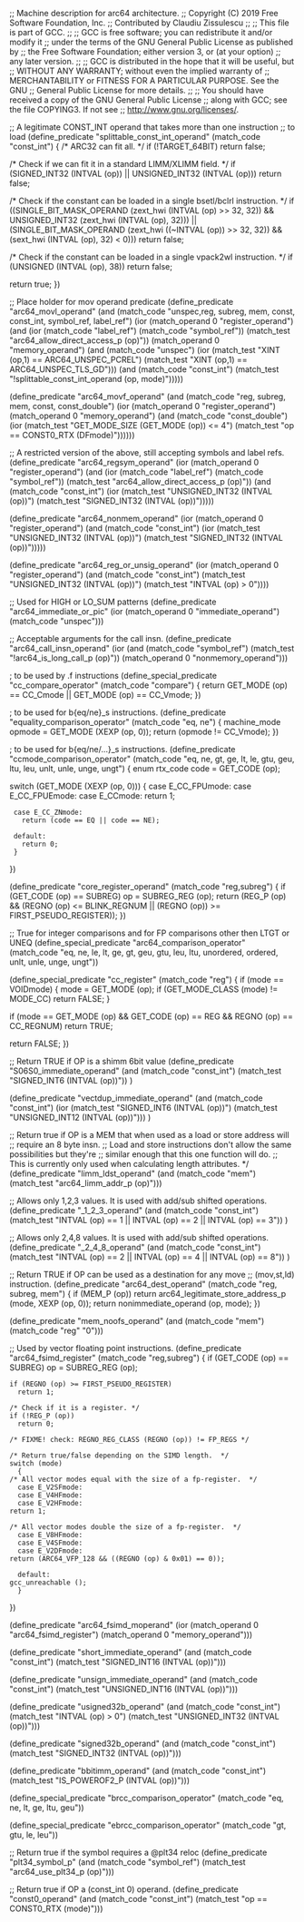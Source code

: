 ;; Machine description for arc64 architecture.
;; Copyright (C) 2019 Free Software Foundation, Inc.
;; Contributed by Claudiu Zissulescu
;;
;; This file is part of GCC.
;;
;; GCC is free software; you can redistribute it and/or modify it
;; under the terms of the GNU General Public License as published by
;; the Free Software Foundation; either version 3, or (at your option)
;; any later version.
;;
;; GCC is distributed in the hope that it will be useful, but
;; WITHOUT ANY WARRANTY; without even the implied warranty of
;; MERCHANTABILITY or FITNESS FOR A PARTICULAR PURPOSE.  See the GNU
;; General Public License for more details.
;;
;; You should have received a copy of the GNU General Public License
;; along with GCC; see the file COPYING3.  If not see
;; <http://www.gnu.org/licenses/>.

;; A legitimate CONST_INT operand that takes more than one instruction
;; to load
(define_predicate "splittable_const_int_operand"
  (match_code "const_int")
{
  /* ARC32 can fit all.  */
  if (!TARGET_64BIT)
    return false;

  /* Check if we can fit it in a standard LIMM/XLIMM field.  */
  if (SIGNED_INT32 (INTVAL (op)) || UNSIGNED_INT32 (INTVAL (op)))
    return false;

  /* Check if the constant can be loaded in a single bsetl/bclrl instruction.  */
  if ((SINGLE_BIT_MASK_OPERAND (zext_hwi (INTVAL (op) >> 32, 32))
       && UNSIGNED_INT32 (zext_hwi (INTVAL (op), 32)))
      || (SINGLE_BIT_MASK_OPERAND (zext_hwi ((~INTVAL (op)) >> 32, 32))
	  && (sext_hwi (INTVAL (op), 32) < 0)))
    return false;

  /* Check if the constant can be loaded in a single vpack2wl instruction.  */
  if (UNSIGNED (INTVAL (op), 38))
    return false;

  return true;
})

;; Place holder for mov operand predicate
(define_predicate "arc64_movl_operand"
  (and (match_code "unspec,reg, subreg, mem, const, const_int, symbol_ref, label_ref")
       (ior (match_operand 0 "register_operand")
	    (and (ior (match_code "label_ref")
		      (match_code "symbol_ref"))
		 (match_test "arc64_allow_direct_access_p (op)"))
	    (match_operand 0 "memory_operand")
	    (and (match_code "unspec")
		 (ior (match_test "XINT (op,1) == ARC64_UNSPEC_PCREL")
		      (match_test "XINT (op,1) == ARC64_UNSPEC_TLS_GD")))
	    (and (match_code "const_int")
		 (match_test "!splittable_const_int_operand (op, mode)")))))

(define_predicate "arc64_movf_operand"
  (and (match_code "reg, subreg, mem, const, const_double")
       (ior (match_operand 0 "register_operand")
	    (match_operand 0 "memory_operand")
	    (and (match_code "const_double")
		 (ior (match_test "GET_MODE_SIZE (GET_MODE (op)) <= 4")
		      (match_test "op == CONST0_RTX (DFmode)"))))))

;; A restricted version of the above, still accepting symbols and label refs.
(define_predicate "arc64_regsym_operand"
  (ior (match_operand 0 "register_operand")
       (and (ior (match_code "label_ref")
		 (match_code "symbol_ref"))
	    (match_test "arc64_allow_direct_access_p (op)"))
       (and (match_code "const_int")
	    (ior (match_test "UNSIGNED_INT32 (INTVAL (op))")
		 (match_test "SIGNED_INT32 (INTVAL (op))")))))

(define_predicate "arc64_nonmem_operand"
  (ior (match_operand 0 "register_operand")
       (and (match_code "const_int")
	    (ior (match_test "UNSIGNED_INT32 (INTVAL (op))")
		 (match_test "SIGNED_INT32 (INTVAL (op))")))))

(define_predicate "arc64_reg_or_unsig_operand"
  (ior (match_operand 0 "register_operand")
       (and (match_code "const_int")
	    (match_test "UNSIGNED_INT32 (INTVAL (op))")
	    (match_test "INTVAL (op) > 0"))))

;; Used for HIGH or LO_SUM patterns
(define_predicate "arc64_immediate_or_pic"
  (ior (match_operand 0 "immediate_operand")
       (match_code "unspec")))

;; Acceptable arguments for the call insn.
(define_predicate "arc64_call_insn_operand"
  (ior (and (match_code "symbol_ref")
	    (match_test "!arc64_is_long_call_p (op)"))
       (match_operand 0 "nonmemory_operand")))

; to be used by <op>.f instructions
(define_special_predicate "cc_compare_operator"
  (match_code "compare")
  {
   return GET_MODE (op) == CC_Cmode
	  || GET_MODE (op) == CC_Vmode;
  })

; to be used for b{eq/ne}_s instructions.
(define_predicate "equality_comparison_operator"
  (match_code "eq, ne")
  {
   machine_mode opmode = GET_MODE (XEXP (op, 0));
   return (opmode != CC_Vmode);
  })


; to be used for b{eq/ne/...}_s instructions.
(define_predicate "ccmode_comparison_operator"
  (match_code "eq, ne, gt, ge, lt, le, gtu, geu, ltu, leu,
	       unlt, unle, unge, ungt")
  {
   enum rtx_code code = GET_CODE (op);

   switch (GET_MODE (XEXP (op, 0)))
   {
     case E_CC_FPUmode:
     case E_CC_FPUEmode:
     case E_CCmode:
       return 1;

     case E_CC_ZNmode:
       return (code == EQ || code == NE);

     default:
       return 0;
     }
   })

(define_predicate "core_register_operand"
  (match_code "reg,subreg")
  {
   if (GET_CODE (op) == SUBREG)
     op = SUBREG_REG (op);
   return (REG_P (op)
	   && (REGNO (op) <= BLINK_REGNUM
	       || (REGNO (op)) >= FIRST_PSEUDO_REGISTER));
  })


;; True for integer comparisons and for FP comparisons other then LTGT or UNEQ
(define_special_predicate "arc64_comparison_operator"
  (match_code "eq, ne, le, lt, ge, gt, geu, gtu, leu, ltu, unordered,
	       ordered, unlt, unle, unge, ungt"))

(define_special_predicate "cc_register"
  (match_code "reg")
{
  if (mode == VOIDmode)
    {
      mode = GET_MODE (op);
      if (GET_MODE_CLASS (mode) != MODE_CC)
	return FALSE;
    }

  if (mode == GET_MODE (op) && GET_CODE (op) == REG && REGNO (op) == CC_REGNUM)
    return TRUE;

  return FALSE;
})

;; Return TRUE if OP is a shimm 6bit value
(define_predicate "S06S0_immediate_operand"
  (and (match_code "const_int")
       (match_test "SIGNED_INT6 (INTVAL (op))"))
)

(define_predicate "vectdup_immediate_operand"
  (and (match_code "const_int")
       (ior (match_test "SIGNED_INT6 (INTVAL (op))")
	    (match_test "UNSIGNED_INT12 (INTVAL (op))")))
)

;; Return true if OP is a MEM that when used as a load or store address will
;; require an 8 byte insn.
;; Load and store instructions don't allow the same possibilities but they're
;; similar enough that this one function will do.
;; This is currently only used when calculating length attributes.  */
(define_predicate "limm_ldst_operand"
  (and (match_code "mem")
       (match_test "arc64_limm_addr_p (op)")))

;; Allows only 1,2,3 values.  It is used with add/sub shifted operations.
(define_predicate "_1_2_3_operand"
  (and (match_code "const_int")
       (match_test "INTVAL (op) == 1 || INTVAL (op) == 2 || INTVAL (op) == 3"))
)

;; Allows only 2,4,8 values.  It is used with add/sub shifted operations.
(define_predicate "_2_4_8_operand"
  (and (match_code "const_int")
       (match_test "INTVAL (op) == 2 || INTVAL (op) == 4 || INTVAL (op) == 8"))
)

;; Return TRUE if OP can be used as a destination for any move
;; (mov,st,ld) instruction.
(define_predicate "arc64_dest_operand"
  (match_code "reg, subreg, mem")
  {
   if (MEM_P (op))
      return arc64_legitimate_store_address_p (mode, XEXP (op, 0));
   return nonimmediate_operand (op, mode);
  })

(define_predicate "mem_noofs_operand"
  (and (match_code "mem")
       (match_code "reg" "0")))

;; Used by vector floating point instructions.
(define_predicate "arc64_fsimd_register"
  (match_code "reg,subreg")
  {
    if (GET_CODE (op) == SUBREG)
      op = SUBREG_REG (op);

    if (REGNO (op) >= FIRST_PSEUDO_REGISTER)
      return 1;

    /* Check if it is a register. */
    if (!REG_P (op))
      return 0;

    /* FIXME! check: REGNO_REG_CLASS (REGNO (op)) != FP_REGS */

    /* Return true/false depending on the SIMD length.  */
    switch (mode)
      {
	/* All vector modes equal with the size of a fp-register.  */
      case E_V2SFmode:
      case E_V4HFmode:
      case E_V2HFmode:
	return 1;

	/* All vector modes double the size of a fp-register.  */
      case E_V8HFmode:
      case E_V4SFmode:
      case E_V2DFmode:
	return (ARC64_VFP_128 && ((REGNO (op) & 0x01) == 0));

      default:
	gcc_unreachable ();
      }
  })

(define_predicate "arc64_fsimd_moperand"
  (ior (match_operand 0 "arc64_fsimd_register")
       (match_operand 0 "memory_operand")))

(define_predicate "short_immediate_operand"
  (and (match_code "const_int")
       (match_test "SIGNED_INT16 (INTVAL (op))")))

(define_predicate "unsign_immediate_operand"
  (and (match_code "const_int")
       (match_test "UNSIGNED_INT16 (INTVAL (op))")))

(define_predicate "usigned32b_operand"
  (and (match_code "const_int")
       (match_test "INTVAL (op) > 0")
       (match_test "UNSIGNED_INT32 (INTVAL (op))")))

(define_predicate "signed32b_operand"
  (and (match_code "const_int")
       (match_test "SIGNED_INT32 (INTVAL (op))")))

(define_predicate "bbitimm_operand"
  (and (match_code "const_int")
       (match_test "IS_POWEROF2_P (INTVAL (op))")))

(define_special_predicate "brcc_comparison_operator"
  (match_code "eq, ne, lt, ge, ltu, geu"))

(define_special_predicate "ebrcc_comparison_operator"
  (match_code "gt, gtu, le, leu"))

;; Return true if the symbol requires a @plt34 reloc
(define_predicate "plt34_symbol_p"
  (and (match_code "symbol_ref")
       (match_test "arc64_use_plt34_p (op)")))

;; Return true if OP a (const_int 0) operand.
(define_predicate "const0_operand"
  (and (match_code "const_int")
       (match_test "op == CONST0_RTX (mode)")))

